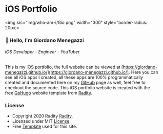# iOS Portfolio

<img src="img/who-am-i/Gio.png" width="300" style="border-radius: 20px;>

### 👋 Hello, I'm Giordano Menegazzi
###### iOS Developer - Engineer - YouTuber

This is my iOS portfolio, the full website can be viewed at [https://giordano-menegazzi.github.io/](https://giordano-menegazzi.github.io/).
Here you can see all iOS apps I created, all these apps are 100% programmatically created and documented here on my [GitHub](https://github.com/Giordano-Menegazzi) page as well, feel free to checkout the source code.
This iOS portfolio website is created with the free [GoHugo](https://gohugo.io/) website template from [Radity](https://radity.com/).

### License
- Copyright 2020 Radity [Radity](https://radity.com/).
- Licensed under MIT [License](https://github.com/radity/raditian-free-hugo-theme/blob/master/LICENSE).
- Free [Template](https://themes.gohugo.io/themes/raditian-free-hugo-theme/) used for this site. 
